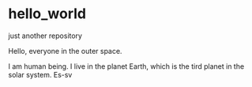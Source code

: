 # hello_world
just another repository

Hello, everyone in the outer space.

I am human being. I live in the planet Earth, which 
is the tird planet in the solar system.
Es-sv 
